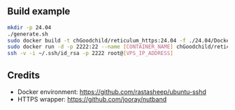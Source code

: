 ## Build example

```bash
mkdir -p 24.04
./generate.sh
sudo docker build -t chGoodchild/reticulum_https:24.04 -f ./24.04/Dockerfile .
sudo docker run -d -p 2222:22 --name [CONTAINER_NAME] chGoodchild/reticulum_https:24.04
ssh -v -i ~/.ssh/id_rsa -p 2222 root@[VPS_IP_ADDRESS]
```

## Credits

* Docker environment: https://github.com/rastasheep/ubuntu-sshd
* HTTPS wrapper: https://github.com/jooray/nutband
